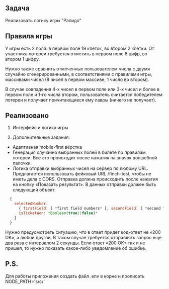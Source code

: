 ## Задача

Реализовать логику игры "Рапидо"

## Правила игры

У игры есть 2 поля: в первом поле 19 клеток, во втором 2 клетки. От участника лотереи требуется отметить в первом поле 8 цифр, во втором 1 цифру.

Нужно также сравнить отмеченные пользователем числа с двумя случайно сгенерированными, в соответствиями с правилами игры, массивами чисел (8 чисел в первом массиве, 1 число во втором). 

В случае совпадения 4-х чисел в первом поле или 3-х чисел и более в первом поле и 1-го числа втором, пользователь считается победителем лотереи и получает причитающиеся ему лавры (ничего не получает).

## Реализовано

1) Интерфейс и логика игры

2) Дополнительные задания:
  * Адаптивная mobile-first вёрстка
  * Генерация случайно выбранных полей в билете по правилам лотереи. Все это происходит после нажатия на значок волшебной палочки.
  * Логика отправки выбранных чисел на сервер по любому URL. Предлагается использовать фейковый URL /finch-test, чтобы не иметь дела с CORS. Отправка должна  происходить после нажатия на кнопку «Показать результат». В данных отправки должен быть следующий объект:

```js
  {
    selectedNumber:
      { firstField: [ *first field numbers* ], secondField: [ *second field numbers* ] },
      isTicketWon: *Boolean(true||false)*
    }
  }
 ```
  
  Нужно предусмотреть ситуацию, что в ответ придет код-ответ не «200 OK», а любой другой. В таком случае требуется отправлять запрос еще два раза с интервалом 2 секунды. Если ответ «200 OK» так и не пришел, то нужно показать какое-либо уведомление об ошибке.

## P.S.

Для работы приложения создать файл .env в корне и прописать NODE_PATH='src/'
